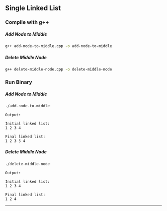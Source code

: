 ## Single Linked List

### Compile with g++

##### Add Node to Middle

```sh
g++ add-node-to-middle.cpp -o add-node-to-middle
```

##### Delete Middle Node

```sh
g++ delete-middle-node.cpp -o delete-middle-node
```

### Run Binary

##### Add Node to Middle

```sh
./add-node-to-middle
```

```
Output:

Initial linked list:
1 2 3 4 

Final linked list:
1 2 3 5 4
```

##### Delete Middle Node

```sh
./delete-middle-node
```

```
Output:

Initial linked list:
1 2 3 4 

Final linked list:
1 2 4
```

--------------------
